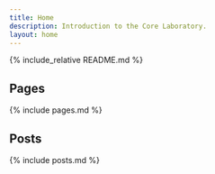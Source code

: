 ```yaml
---
title: Home
description: Introduction to the Core Laboratory.
layout: home
---
```

{% include_relative README.md %}

## Pages

{% include pages.md %}

## Posts

{% include posts.md %}